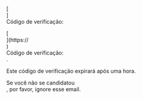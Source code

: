 [<br host>] <br action> Código de verificação: <br code>

[<br host>](https://<br host>) <br action> Código de verificação: <br code>.

Este código de verificação expirará após uma hora.

Se você não se candidatou <br action>, por favor, ignore esse email.